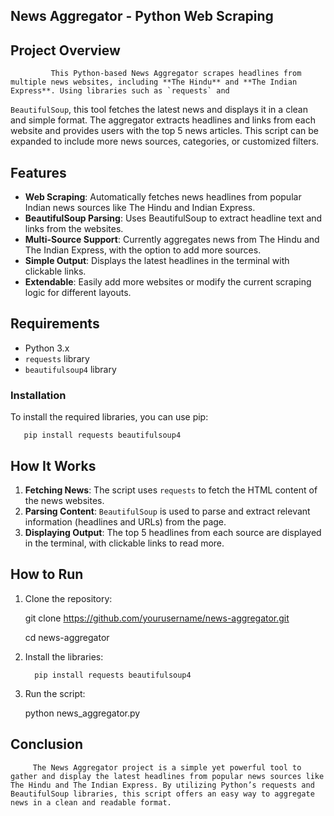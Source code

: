 ## News Aggregator - Python Web Scraping

## Project Overview
             This Python-based News Aggregator scrapes headlines from multiple news websites, including **The Hindu** and **The Indian Express**. Using libraries such as `requests` and
`BeautifulSoup`, this tool fetches the latest news and displays it in a clean and simple format. The aggregator extracts headlines and links from each website and provides users with the top 5 news articles. This script can be expanded to include more news sources, categories, or customized filters.

## Features
- **Web Scraping**: Automatically fetches news headlines from popular Indian news sources like The Hindu and Indian Express.
- **BeautifulSoup Parsing**: Uses BeautifulSoup to extract headline text and links from the websites.
- **Multi-Source Support**: Currently aggregates news from The Hindu and The Indian Express, with the option to add more sources.
- **Simple Output**: Displays the latest headlines in the terminal with clickable links.
- **Extendable**: Easily add more websites or modify the current scraping logic for different layouts.

## Requirements
- Python 3.x
- `requests` library
- `beautifulsoup4` library

### Installation
To install the required libraries, you can use pip:

       pip install requests beautifulsoup4


## How It Works
1. **Fetching News**: The script uses `requests` to fetch the HTML content of the news websites.
2. **Parsing Content**: `BeautifulSoup` is used to parse and extract relevant information (headlines and URLs) from the page.
3. **Displaying Output**: The top 5 headlines from each source are displayed in the terminal, with clickable links to read more.


## How to Run
1. Clone the repository:
    
    git clone https://github.com/yourusername/news-aggregator.git
   
    cd news-aggregator
    

3. Install the libraries:

         pip install requests beautifulsoup4


4. Run the script:
   
    python news_aggregator.py
 

## Conclusion
         The News Aggregator project is a simple yet powerful tool to gather and display the latest headlines from popular news sources like The Hindu and The Indian Express. By utilizing Python’s requests and BeautifulSoup libraries, this script offers an easy way to aggregate news in a clean and readable format.
